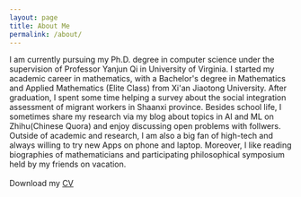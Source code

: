 ```yaml
---
layout: page
title: About Me
permalink: /about/
---
```

I am currently pursuing my Ph.D. degree in computer science under the supervision of Professor Yanjun Qi in University of Virginia. I started my academic career in mathematics, with a Bachelor's degree in Mathematics and Applied Mathematics (Elite Class) from Xi'an Jiaotong University. After graduation, I spent some time helping a survey about the social integration assessment of migrant workers in Shaanxi province. Besides school life, I sometimes share my research via my blog about topics in AI and ML on Zhihu(Chinese Quora) and enjoy discussing open problems with follwers. Outside of academic and research, I am also a big fan of high-tech and always willing to try new Apps on phone and laptop. Moreover, I like reading biographies of mathematicians and participating  philosophical symposium held by my friends on vacation.
<br>
<br>
Download my <a href="https://www.dropbox.com/s/v9cy5xjc4lp30qv/CV.pdf?dl=0" download="Zhe Wang- CV">CV</a><br>
<br>
